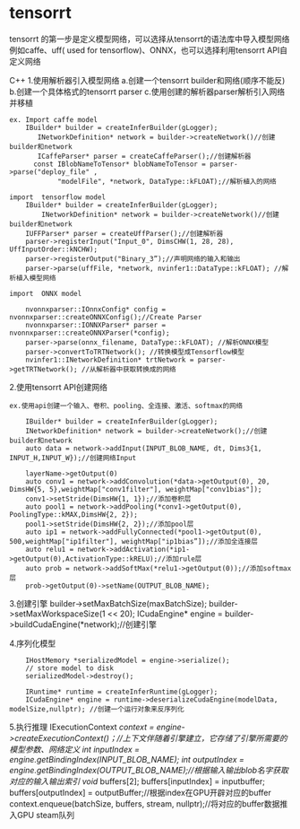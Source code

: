 # tensorrt
tensorrt 的第一步是定义模型网络，可以选择从tensorrt的语法库中导入模型网络例如caffe、uff( used for tensorflow)、ONNX，也可以选择利用tensorrt API自定义网络

C++
1.使用解析器引入模型网络
	a.创建一个tensorrt builder和网络(顺序不能反)
	b.创建一个具体格式的tensorrt parser
	c.使用创建的解析器parser解析引入网络并移植
	
	ex. Import caffe model
		IBuilder* builder = createInferBuilder(gLogger);
	       INetworkDefinition* network = builder->createNetwork()//创建builder和network
	       ICaffeParser* parser = createCaffeParser();//创建解析器
	      const IBlobNameToTensor* blobNameToTensor = parser->parse("deploy_file" ,
 	      		"modelFile", *network, DataType::kFLOAT);//解析植入的网络

	import  tensorflow model
		IBuilder* builder = createInferBuilder(gLogger);
	      	INetworkDefinition* network = builder->createNetwork()//创建builder和network
		IUFFParser* parser = createUffParser();//创建解析器
		parser->registerInput("Input_0", DimsCHW(1, 28, 28), UffInputOrder::kNCHW);
		parser->registerOutput("Binary_3”);//声明网络的输入和输出
		parser->parse(uffFile, *network, nvinfer1::DataType::kFLOAT); //解析植入模型网络

	import  ONNX model

		nvonnxparser::IOnnxConfig* config = nvonnxparser::createONNXConfig();//Create Parser
		nvonnxparser::IONNXParser* parser = nvonnxparser::createONNXParser(*config);
		parser->parse(onnx_filename, DataType::kFLOAT); //解析ONNX模型
		parser->convertToTRTNetwork(); //转换模型成Tensorflow模型
		nvinfer1::INetworkDefinition* trtNetwork = parser->getTRTNetwork(); //从解析器中获取转换成的网络 
2.使用tensorrt API创建网络
		
	ex.使用api创建一个输入、卷积、pooling、全连接、激活、softmax的网络

		IBuilder* builder = createInferBuilder(gLogger);
		INetworkDefinition* network = builder->createNetwork();//创建builder和network
		auto data = network->addInput(INPUT_BLOB_NAME, dt, Dims3{1, INPUT_H,INPUT_W});//创建网络Input
		
		layerName->getOutput(0)
		auto conv1 = network->addConvolution(*data->getOutput(0), 20, DimsHW{5, 5},weightMap["conv1filter"], weightMap["conv1bias"]);
		conv1->setStride(DimsHW{1, 1});//添加卷积层
		auto pool1 = network->addPooling(*conv1->getOutput(0), PoolingType::kMAX,DimsHW{2, 2});
		pool1->setStride(DimsHW{2, 2});//添加pool层
		auto ip1 = network->addFullyConnected(*pool1->getOutput(0), 500,weightMap["ip1filter"], weightMap["ip1bias”]);//添加全连接层
		auto relu1 = network->addActivation(*ip1->getOutput(0),ActivationType::kRELU);//添加rule层
		auto prob = network->addSoftMax(*relu1->getOutput(0));//添加softmax层
		prob->getOutput(0)->setName(OUTPUT_BLOB_NAME);

3.创建引擎
		builder->setMaxBatchSize(maxBatchSize);
		builder->setMaxWorkspaceSize(1 << 20);
		ICudaEngine* engine = builder->buildCudaEngine(*network);//创建引擎

4.序列化模型
		
		IHostMemory *serializedModel = engine->serialize();
		// store model to disk
		serializedModel->destroy();

		IRuntime* runtime = createInferRuntime(gLogger);
		ICudaEngine* engine = runtime->deserializeCudaEngine(modelData, modelSize,nullptr); //创建一个运行对象来反序列化
5.执行推理
		IExecutionContext *context = engine->createExecutionContext()；//上下文伴随着引擎建立，它存储了引擎所需要的模型参数、网络定义
		int inputIndex = engine.getBindingIndex(INPUT_BLOB_NAME);
		int outputIndex = engine.getBindingIndex(OUTPUT_BLOB_NAME);//根据输入输出blob名字获取对应的输入输出索引
		void* buffers[2];
		buffers[inputIndex] = inputbuffer;
		buffers[outputIndex] = outputBuffer;//根据index在GPU开辟对应的buffer
		context.enqueue(batchSize, buffers, stream, nullptr);//将对应的buffer数据推入GPU steam队列 



